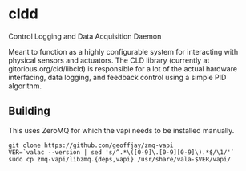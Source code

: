 cldd
====

Control Logging and Data Acquisition Daemon

Meant to function as a highly configurable system for interacting with physical
sensors and actuators. The CLD library (currently at gitorious.org/cld/libcld)
is responsible for a lot of the actual hardware interfacing, data logging, and
feedback control using a simple PID algorithm.

Building
--------

This uses ZeroMQ for which the vapi needs to be installed manually.

```
git clone https://github.com/geoffjay/zmq-vapi
VER=`valac --version | sed 's/^.*\([0-9]\.[0-9][0-9]\).*$/\1/'`
sudo cp zmq-vapi/libzmq.{deps,vapi} /usr/share/vala-$VER/vapi/
```
